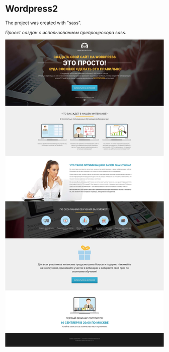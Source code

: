 # Wordpress2

The project was created with "sass".

*Проект создан с использованием препроцессора sass.*

![Project screenshot](https://github.com/darkus007/Wordpress2/blob/master/WordPress2.jpg)
